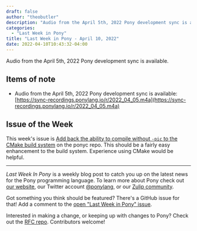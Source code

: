 ```yaml
---
draft: false
author: "theobutler"
description: "Audio from the April 5th, 2022 Pony development sync is available."
categories:
  - "Last Week in Pony"
title: "Last Week in Pony - April 10, 2022"
date: 2022-04-10T10:43:32-04:00
---
```


Audio from the April 5th, 2022 Pony development sync is available.

<!--more-->

## Items of note

- Audio from the April 5th, 2022 Pony development sync is available: [https://sync-recordings.ponylang.io/r/2022_04_05.m4a](https://sync-recordings.ponylang.io/r/2022_04_05.m4a)

## Issue of the Week

This week's issue is [Add back the ability to compile without `-pic` to the CMake build system](https://github.com/ponylang/ponyc/issues/3467) on the ponyc repo. This should be a fairly easy enhancement to the build system. Experience using CMake would be helpful.

---

_Last Week In Pony_ is a weekly blog post to catch you up on the latest news for the Pony programming language. To learn more about Pony check out [our website](https://ponylang.io), our Twitter account [@ponylang](https://twitter.com/ponylang), or our [Zulip community](https://ponylang.zulipchat.com).

Got something you think should be featured? There's a GitHub issue for that! Add a comment to the [open "Last Week in Pony" issue](https://github.com/ponylang/ponylang.github.io/issues?q=is%3Aissue+is%3Aopen+label%3Alast-week-in-pony).

Interested in making a change, or keeping up with changes to Pony? Check out the [RFC repo](https://github.com/ponylang/rfcs). Contributors welcome!
